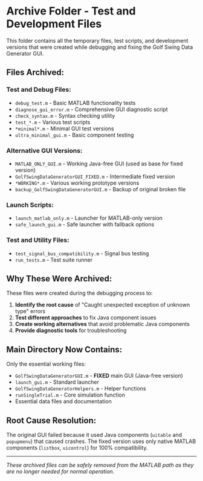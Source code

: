 # Archive Folder - Test and Development Files

This folder contains all the temporary files, test scripts, and development versions that were created while debugging and fixing the Golf Swing Data Generator GUI.

## Files Archived:

### Test and Debug Files:
- `debug_test.m` - Basic MATLAB functionality tests
- `diagnose_gui_error.m` - Comprehensive GUI diagnostic script
- `check_syntax.m` - Syntax checking utility
- `test_*.m` - Various test scripts
- `*minimal*.m` - Minimal GUI test versions
- `ultra_minimal_gui.m` - Basic component testing

### Alternative GUI Versions:
- `MATLAB_ONLY_GUI.m` - Working Java-free GUI (used as base for fixed version)
- `GolfSwingDataGeneratorGUI_FIXED.m` - Intermediate fixed version
- `*WORKING*.m` - Various working prototype versions
- `backup_GolfSwingDataGeneratorGUI.m` - Backup of original broken file

### Launch Scripts:
- `launch_matlab_only.m` - Launcher for MATLAB-only version
- `safe_launch_gui.m` - Safe launcher with fallback options

### Test and Utility Files:
- `test_signal_bus_compatibility.m` - Signal bus testing
- `run_tests.m` - Test suite runner

## Why These Were Archived:

These files were created during the debugging process to:
1. **Identify the root cause** of "Caught unexpected exception of unknown type" errors
2. **Test different approaches** to fix Java component issues
3. **Create working alternatives** that avoid problematic Java components
4. **Provide diagnostic tools** for troubleshooting

## Main Directory Now Contains:

Only the essential working files:
- `GolfSwingDataGeneratorGUI.m` - **FIXED** main GUI (Java-free version)
- `launch_gui.m` - Standard launcher
- `GolfSwingDataGeneratorHelpers.m` - Helper functions
- `runSingleTrial.m` - Core simulation function
- Essential data files and documentation

## Root Cause Resolution:

The original GUI failed because it used Java components (`uitable` and `popupmenu`) that caused crashes. The fixed version uses only native MATLAB components (`listbox`, `uicontrol`) for 100% compatibility.

---
*These archived files can be safely removed from the MATLAB path as they are no longer needed for normal operation.*
